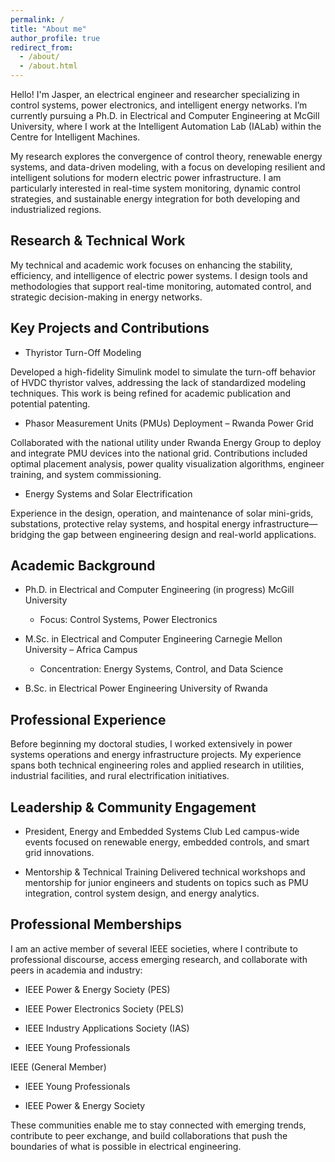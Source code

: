 ```yaml
---
permalink: /
title: "About me"
author_profile: true
redirect_from: 
  - /about/
  - /about.html
---
```



Hello! I'm Jasper, an electrical engineer and researcher specializing in control systems, power electronics, and intelligent energy networks. I’m currently pursuing a Ph.D. in Electrical and Computer Engineering at McGill University, where I work at the Intelligent Automation Lab (IALab) within the Centre for Intelligent Machines.

My research explores the convergence of control theory, renewable energy systems, and data-driven modeling, with a focus on developing resilient and intelligent solutions for modern electric power infrastructure. I am particularly interested in real-time system monitoring, dynamic control strategies, and sustainable energy integration for both developing and industrialized regions.

## Research & Technical Work
My technical and academic work focuses on enhancing the stability, efficiency, and intelligence of electric power systems. I design tools and methodologies that support real-time monitoring, automated control, and strategic decision-making in energy networks.

## Key Projects and Contributions

- Thyristor Turn-Off Modeling
  
Developed a high-fidelity Simulink model to simulate the turn-off behavior of HVDC thyristor valves, addressing the lack of standardized modeling techniques. This work is being refined for academic publication and potential patenting.

- Phasor Measurement Units (PMUs) Deployment – Rwanda Power Grid

Collaborated with the national utility under Rwanda Energy Group to deploy and integrate PMU devices into the national grid. Contributions included optimal placement analysis, power quality visualization algorithms, engineer training, and system commissioning.

- Energy Systems and Solar Electrification

Experience in the design, operation, and maintenance of solar mini-grids, substations, protective relay systems, and hospital energy infrastructure—bridging the gap between engineering design and real-world applications.

## Academic Background
- Ph.D. in Electrical and Computer Engineering (in progress)
McGill University

  - Focus: Control Systems, Power Electronics

- M.Sc. in Electrical and Computer Engineering
Carnegie Mellon University – Africa Campus

  - Concentration: Energy Systems, Control, and Data Science

- B.Sc. in Electrical Power Engineering
University of Rwanda

## Professional Experience
Before beginning my doctoral studies, I worked extensively in power systems operations and energy infrastructure projects. My experience spans both technical engineering roles and applied research in utilities, industrial facilities, and rural electrification initiatives.

## Leadership & Community Engagement
- President, Energy and Embedded Systems Club
Led campus-wide events focused on renewable energy, embedded controls, and smart grid innovations.

- Mentorship & Technical Training
Delivered technical workshops and mentorship for junior engineers and students on topics such as PMU integration, control system design, and energy analytics.

## Professional Memberships
I am an active member of several IEEE societies, where I contribute to professional discourse, access emerging research, and collaborate with peers in academia and industry:

- IEEE Power & Energy Society (PES)

- IEEE Power Electronics Society (PELS)

- IEEE Industry Applications Society (IAS)

- IEEE Young Professionals

IEEE (General Member)
- IEEE Young Professionals

- IEEE Power & Energy Society

These communities enable me to stay connected with emerging trends, contribute to peer exchange, and build collaborations that push the boundaries of what is possible in electrical engineering.
